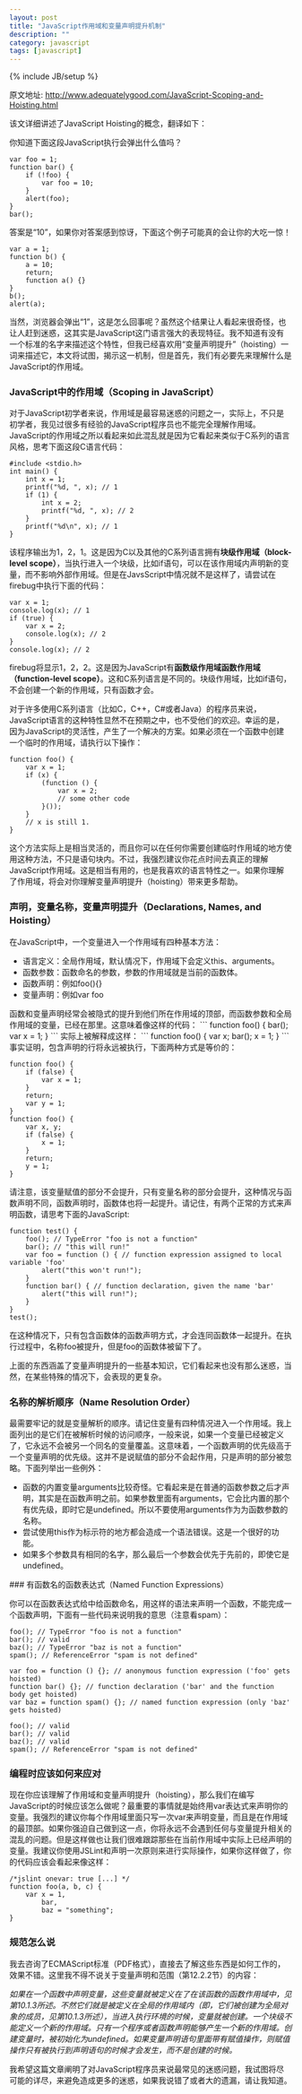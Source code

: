 ```yaml
---
layout: post
title: "JavaScript作用域和变量声明提升机制"
description: ""
category: javascript
tags: [javascript]
---
```

{% include JB/setup %}

原文地址: <a href="http://www.adequatelygood.com/JavaScript-Scoping-and-Hoisting.html">http://www.adequatelygood.com/JavaScript-Scoping-and-Hoisting.html</a>

该文详细讲述了JavaScript Hoisting的概念，翻译如下：

你知道下面这段JavaScript执行会弹出什么值吗？

```
var foo = 1;
function bar() {
	if (!foo) {
		var foo = 10;
	}
	alert(foo);
}
bar();
```
<!-- more -->
答案是“10”，如果你对答案感到惊讶，下面这个例子可能真的会让你的大吃一惊！
```
var a = 1;
function b() {
	a = 10;
	return;
	function a() {}
}
b();
alert(a);
```

当然，浏览器会弹出“1”，这是怎么回事呢？虽然这个结果让人看起来很奇怪，也让人赶到迷惑，这其实是JavaScript这门语言强大的表现特征。我不知道有没有一个标准的名字来描述这个特性，但我已经喜欢用“变量声明提升”（hoisting）一词来描述它，本文将试图，揭示这一机制，但是首先，我们有必要先来理解什么是JavaScript的作用域。

### JavaScript中的作用域（Scoping in JavaScript）

对于JavaScript初学者来说，作用域是最容易迷惑的问题之一，实际上，不只是初学者，我见过很多有经验的JavaScript程序员也不能完全理解作用域。JavaScript的作用域之所以看起来如此混乱就是因为它看起来类似于C系列的语言风格，思考下面这段C语言代码：
```
#include <stdio.h>
int main() {
	int x = 1;
	printf("%d, ", x); // 1
	if (1) {
		int x = 2;
		printf("%d, ", x); // 2
	}
	printf("%d\n", x); // 1
}
```

该程序输出为1，2，1。这是因为C以及其他的C系列语言拥有<b>块级作用域（block-level scope）</b>，当执行进入一个块级，比如if语句，可以在该作用域内声明新的变量，而不影响外部作用域。但是在JavsScript中情况就不是这样了，请尝试在firebug中执行下面的代码：

```
var x = 1;
console.log(x); // 1
if (true) {
	var x = 2;
	console.log(x); // 2
}
console.log(x); // 2
```

firebug将显示1，2，2。这是因为JavaScript有<b>函数级作用域函数作用域（function-level scope）</b>。这和C系列语言是不同的。块级作用域，比如if语句，不会创建一个新的作用域，只有函数才会。

对于许多使用C系列语言（比如C，C++，C#或者Java）的程序员来说，JavaScript语言的这种特性显然不在预期之中，也不受他们的欢迎。幸运的是，因为JavaScript的灵活性，产生了一个解决的方案。如果必须在一个函数中创建一个临时的作用域，请执行以下操作：
```
function foo() {
	var x = 1;
	if (x) {
		(function () {
			var x = 2;
			// some other code
		}());
	}
	// x is still 1.
}
```

这个方法实际上是相当灵活的，而且你可以在任何你需要创建临时作用域的地方使用这种方法，不只是语句块内。不过，我强烈建议你花点时间去真正的理解JavaScript作用域。这是相当有用的，也是我喜欢的语言特性之一。如果你理解了作用域，将会对你理解变量声明提升（hoisting）带来更多帮助。

### 声明，变量名称，变量声明提升（Declarations, Names, and Hoisting）

在JavaScript中，一个变量进入一个作用域有四种基本方法：
<ul>
	<li>语言定义：全局作用域，默认情况下，作用域下会定义this、arguments。</li>
    <li>函数参数：函数命名的参数，参数的作用域就是当前的函数体。</li>
    <li>函数声明：例如foo(){}</li>
    <li>变量声明：例如var foo</li>
</ul>
函数和变量声明经常会被隐式的提升到他们所在作用域的顶部，而函数参数和全局作用域的变量，已经在那里。这意味着像这样的代码：
```
function foo() {
	bar();
	var x = 1;
}
```
实际上被解释成这样：
```
function foo() {
	var x;
	bar();
	x = 1;
}
```
事实证明，包含声明的行将永远被执行，下面两种方式是等价的：

```
function foo() {
	if (false) {
		var x = 1;
	}
	return;
	var y = 1;
}
function foo() {
	var x, y;
	if (false) {
		x = 1;
	}
	return;
	y = 1;
}
```
请注意，该变量赋值的部分不会提升，只有变量名称的部分会提升，这种情况与函数声明不同，函数声明时，函数体也将一起提升。请记住，有两个正常的方式来声明函数，请思考下面的JavaScript:
```
function test() {
	foo(); // TypeError "foo is not a function"
	bar(); // "this will run!"
	var foo = function () { // function expression assigned to local variable 'foo'
		alert("this won't run!");
	}
	function bar() { // function declaration, given the name 'bar'
		alert("this will run!");
	}
}
test();
```
在这种情况下，只有包含函数体的函数声明方式，才会连同函数体一起提升。在执行过程中，名称foo被提升，但是foo的函数体被留下了。

上面的东西涵盖了变量声明提升的一些基本知识，它们看起来也没有那么迷惑，当然，在某些特殊的情况下，会表现的更复杂。

### 名称的解析顺序（Name Resolution Order）

最需要牢记的就是变量解析的顺序。请记住变量有四种情况进入一个作用域。我上面列出的是它们在被解析时候的访问顺序，一般来说，如果一个变量已经被定义了，它永远不会被另一个同名的变量覆盖。这意味着，一个函数声明的优先级高于一个变量声明的优先级。这并不是说赋值的部分不会起作用，只是声明的部分被忽略。下面列举出一些例外：
<ul>
    <li>函数的内置变量arguments比较奇怪。它看起来是在普通的函数参数之后才声明，其实是在函数声明之前。如果参数里面有arguments，它会比内置的那个有优先级，即时它是undefined。所以不要使用arguments作为为函数参数的名称。</li>
    <li>尝试使用this作为标示符的地方都会造成一个语法错误。这是一个很好的功能。</li>
    <li>如果多个参数具有相同的名字，那么最后一个参数会优先于先前的，即使它是undefined。</li>
</ul>
### 有函数名的函数表达式（Named Function Expressions）

你可以在函数表达式给中给函数命名，用这样的语法来声明一个函数，不能完成一个函数声明，下面有一些代码来说明我的意思（注意看spam）：
```
foo(); // TypeError "foo is not a function"
bar(); // valid
baz(); // TypeError "baz is not a function"
spam(); // ReferenceError "spam is not defined"

var foo = function () {}; // anonymous function expression ('foo' gets hoisted)
function bar() {}; // function declaration ('bar' and the function body get hoisted)
var baz = function spam() {}; // named function expression (only 'baz' gets hoisted)

foo(); // valid
bar(); // valid
baz(); // valid
spam(); // ReferenceError "spam is not defined"
```
### 编程时应该如何来应对

现在你应该理解了作用域和变量声明提升（hoisting），那么我们在编写JavaScript的时候应该怎么做呢？最重要的事情就是始终用var表达式来声明你的变量。我强烈的建议你每个作用域里面只写一次var来声明变量，而且是在作用域的最顶部。如果你强迫自己做到这一点，你将永远不会遇到任何与变量提升相关的混乱的问题。但是这样做也让我们很难跟踪那些在当前作用域中实际上已经声明的变量。我建议你使用JSLint和声明一次原则来进行实际操作，如果你这样做了，你的代码应该会看起来像这样：
```
/*jslint onevar: true [...] */
function foo(a, b, c) {
    var x = 1,
    	bar,
    	baz = "something";
}
```
### 规范怎么说

我去咨询了ECMAScript标准（PDF格式），直接去了解这些东西是如何工作的，效果不错。这里我不得不说关于变量声明和范围（第12.2.2节）的内容：

<i>如果在一个函数中声明变量，这些变量就被定义在了在该函数的函数作用域中，见第10.1.3所述。不然它们就是被定义在全局的作用域内（即，它们被创建为全局对象的成员，见第10.1.3所述），当进入执行环境的时候，变量就被创建。一个块级不能定义一个新的作用域。只有一个程序或者函数声明能够产生一个新的作用域。创建变量时，被初始化为undefined。如果变量声明语句里面带有赋值操作，则赋值操作只有被执行到声明语句的时候才会发生，而不是创建的时候。</i>

我希望这篇文章阐明了对JavaScript程序员来说最常见的迷惑问题，我试图将尽可能的详尽，来避免造成更多的迷惑，如果我说错了或者大的遗漏，请让我知道。